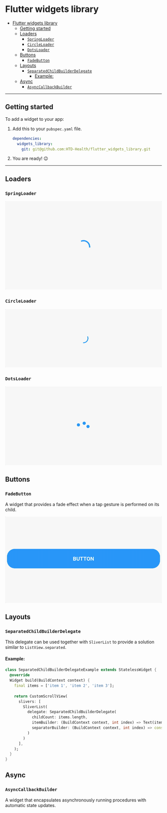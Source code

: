 # Flutter widgets library
- [Flutter widgets library](#flutter-widgets-library)
  - [Getting started](#getting-started)
  - [Loaders](#loaders)
    - [`SpringLoader`](#springloader)
    - [`CircleLoader`](#circleloader)
    - [`DotsLoader`](#dotsloader)
  - [Buttons](#buttons)
    - [`FadeButton`](#fadebutton)
  - [Layouts](#layouts)
    - [`SeparatedChildBuilderDelegate`](#separatedchildbuilderdelegate)
      - [Example:](#example)
  - [Async](#async)
    - [`AsyncCallbackBuilder`](#asynccallbackbuilder)

***

## Getting started

To add a widget to your app:

1. Add this to your `pubspec.yaml` file.

    ```yaml
    dependencies:
      widgets_library:
        git: git@github.com:HTD-Health/flutter_widgets_library.git
    ```
2. You are ready! 😉

***

## Loaders
### `SpringLoader`

![example](./readme/spring_loader.gif)  

### `CircleLoader`

![example](./readme/circle_loader.gif)  

### `DotsLoader`

![example](./readme/dots_loader.gif)  

## Buttons

### `FadeButton`
A widget that provides a fade effect when a tap gesture is performed on its child.  

![example](./readme/fade_button.gif)  

## Layouts

### `SeparatedChildBuilderDelegate`
This delegate can be used together with `SliverList` to provide a solution similar to `ListView.separated`.

#### Example:
```dart
class SeparatedChildBuilderDelegateExample extends StatelessWidget {
  @override
  Widget build(BuildContext context) {
    final items = ['item 1', 'item 2', 'item 3'];

    return CustomScrollView(
      slivers: [
        SliverList(
          delegate: SeparatedChildBuilderDelegate(
            childCount: items.length,
            itemBuilder: (BuildContext context, int index) => Text(items[index]),
            separatorBuilder: (BuildContext context, int index) => const SizedBox(height: 24),
          )
        )
      ],
    );
  }
}
```

## Async

### `AsyncCallbackBuilder`
A widget that encapsulates asynchronously running procedures with automatic state updates.
